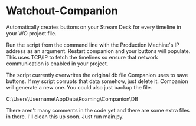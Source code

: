 # Watchout-Companion
Automatically creates buttons on your Stream Deck for every timeline in your WO project file.

Run the script from the command line with the Production Machine's IP address as an argument. Restart companion and your buttons will populate. This uses TCP/IP to fetch the timelines so ensure that network communication is enabled in your project.

The script currently overwrites the original db file Companion uses to save buttons. If my script corrupts that data somehow, just delete it. Companion will generate a new one.  You could also just backup the file.

C:\Users\Username\AppData\Roaming\Companion\DB

There aren't many comments in the code yet and there are some extra files in there. I'll clean this up soon. Just run main.py.
